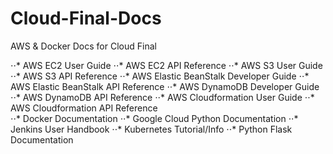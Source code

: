 # Cloud-Final-Docs
AWS &amp; Docker Docs for Cloud Final

⋅⋅* AWS EC2 User Guide
⋅⋅* AWS EC2 API Reference
⋅⋅* AWS S3 User Guide
⋅⋅* AWS S3 API Reference
⋅⋅* AWS Elastic BeanStalk Developer Guide
⋅⋅* AWS Elastic BeanStalk API Reference
⋅⋅* AWS DynamoDB Developer Guide
⋅⋅* AWS DynamoDB API Reference
⋅⋅* AWS Cloudformation User Guide
⋅⋅* AWS Cloudformation API Reference	
⋅⋅* Docker Documentation
⋅⋅* Google Cloud Python Documentation
⋅⋅* Jenkins User Handbook
⋅⋅* Kubernetes Tutorial/Info
⋅⋅* Python Flask Documentation
